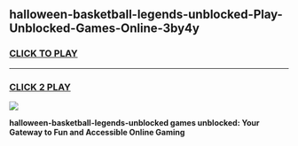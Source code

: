 
## halloween-basketball-legends-unblocked-Play-Unblocked-Games-Online-3by4y
<h3>
<a href="https://premium76.site?title=halloween-basketball-legends-unblocked&ref=25A">CLICK TO PLAY</a></h3>
<hr>

<h3>
<a href="https://premium76.site?title=halloween-basketball-legends-unblocked&ref=25A">CLICK 2 PLAY</a>
  
</h3>

<a href="https://premium76.site?title=halloween-basketball-legends-unblocked&ref=25A"><img src="https://clearcache.store/games.png"></a>


**halloween-basketball-legends-unblocked games unblocked: Your Gateway to Fun and Accessible Online Gaming**
